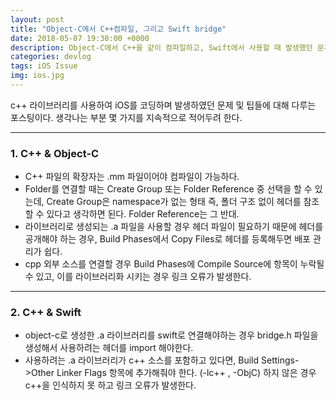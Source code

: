 ```yaml
---
layout: post
title: "Object-C에서 C++컴파일, 그리고 Swift bridge"
date: 2018-05-07 19:30:00 +0000
description: Object-C에서 C++을 같이 컴파일하고, Swift에서 사용할 때 발생했던 문제들을 다룬 포스팅
categories: devlog
tags: iOS Issue
img: ios.jpg
---
```


c++ 라이브러리를 사용하여 iOS를 코딩하며 발생하였던 문제 및 팁들에 대해 다루는 포스팅이다. 생각나는 부분 몇 가지를 지속적으로 적어두려 한다.

___

### 1. C++ & Object-C

 - C++ 파일의 확장자는 .mm 파일이어야 컴파일이 가능하다.
 - Folder를 연결할 때는 Create Group 또는 Folder Reference 중 선택을 할 수 있는데, Create Group은 namespace가 없는 형태 즉, 폴더 구조 없이 헤더를 참조 할 수 있다고 생각하면 된다. Folder Reference는 그 반대.
 - 라이브러리로 생성되는 .a 파일을 사용할 경우 헤더 파일이 필요하기 때문에 헤더를 공개해야 하는 경우, Build Phases에서 Copy Files로 헤더를 등록해두면 배포 관리가 쉽다.
 - cpp 외부 소스를 연결할 경우 Build Phases에 Compile Source에 항목이 누락될 수 있고, 이를 라이브러리화 시키는 경우 링크 오류가 발생한다.

___

### 2. C++ & Swift

 - object-c로 생성한 .a 라이브러리를 swift로 연결해야하는 경우 bridge.h 파일을 생성해서 사용하려는 헤더를 import 해야한다.
 - 사용하려는 .a 라이브러리가 c++ 소스를 포함하고 있다면, Build Settings->Other Linker Flags 항목에 추가해줘야 한다. (-lc++ , -ObjC) 하지 않은 경우 c++을 인식하지 못 하고 링크 오류가 발생한다.
